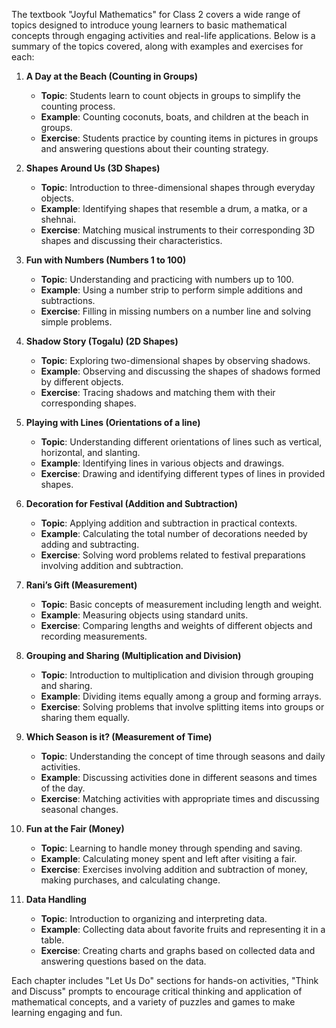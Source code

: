 The textbook "Joyful Mathematics" for Class 2 covers a wide range of topics designed to introduce young learners to basic mathematical concepts through engaging activities and real-life applications. Below is a summary of the topics covered, along with examples and exercises for each:

1. **A Day at the Beach (Counting in Groups)**
   - **Topic**: Students learn to count objects in groups to simplify the counting process.
   - **Example**: Counting coconuts, boats, and children at the beach in groups.
   - **Exercise**: Students practice by counting items in pictures in groups and answering questions about their counting strategy.

2. **Shapes Around Us (3D Shapes)**
   - **Topic**: Introduction to three-dimensional shapes through everyday objects.
   - **Example**: Identifying shapes that resemble a drum, a matka, or a shehnai.
   - **Exercise**: Matching musical instruments to their corresponding 3D shapes and discussing their characteristics.

3. **Fun with Numbers (Numbers 1 to 100)**
   - **Topic**: Understanding and practicing with numbers up to 100.
   - **Example**: Using a number strip to perform simple additions and subtractions.
   - **Exercise**: Filling in missing numbers on a number line and solving simple problems.

4. **Shadow Story (Togalu) (2D Shapes)**
   - **Topic**: Exploring two-dimensional shapes by observing shadows.
   - **Example**: Observing and discussing the shapes of shadows formed by different objects.
   - **Exercise**: Tracing shadows and matching them with their corresponding shapes.

5. **Playing with Lines (Orientations of a line)**
   - **Topic**: Understanding different orientations of lines such as vertical, horizontal, and slanting.
   - **Example**: Identifying lines in various objects and drawings.
   - **Exercise**: Drawing and identifying different types of lines in provided shapes.

6. **Decoration for Festival (Addition and Subtraction)**
   - **Topic**: Applying addition and subtraction in practical contexts.
   - **Example**: Calculating the total number of decorations needed by adding and subtracting.
   - **Exercise**: Solving word problems related to festival preparations involving addition and subtraction.

7. **Rani’s Gift (Measurement)**
   - **Topic**: Basic concepts of measurement including length and weight.
   - **Example**: Measuring objects using standard units.
   - **Exercise**: Comparing lengths and weights of different objects and recording measurements.

8. **Grouping and Sharing (Multiplication and Division)**
   - **Topic**: Introduction to multiplication and division through grouping and sharing.
   - **Example**: Dividing items equally among a group and forming arrays.
   - **Exercise**: Solving problems that involve splitting items into groups or sharing them equally.

9. **Which Season is it? (Measurement of Time)**
   - **Topic**: Understanding the concept of time through seasons and daily activities.
   - **Example**: Discussing activities done in different seasons and times of the day.
   - **Exercise**: Matching activities with appropriate times and discussing seasonal changes.

10. **Fun at the Fair (Money)**
    - **Topic**: Learning to handle money through spending and saving.
    - **Example**: Calculating money spent and left after visiting a fair.
    - **Exercise**: Exercises involving addition and subtraction of money, making purchases, and calculating change.

11. **Data Handling**
    - **Topic**: Introduction to organizing and interpreting data.
    - **Example**: Collecting data about favorite fruits and representing it in a table.
    - **Exercise**: Creating charts and graphs based on collected data and answering questions based on the data.

Each chapter includes "Let Us Do" sections for hands-on activities, "Think and Discuss" prompts to encourage critical thinking and application of mathematical concepts, and a variety of puzzles and games to make learning engaging and fun.